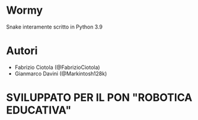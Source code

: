 # Wormy
 Snake interamente scritto in Python 3.9

# Autori
* Fabrizio Ciotola (@FabrizioCiotola)
* Gianmarco Davini (@Markintosh128k)

# SVILUPPATO PER IL PON "ROBOTICA EDUCATIVA"
